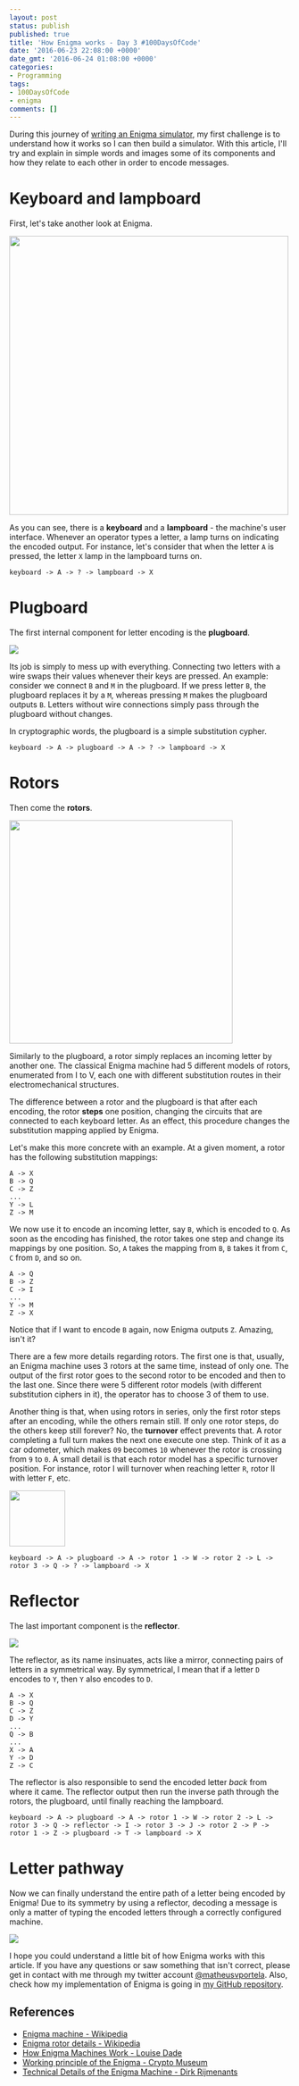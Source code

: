 ```yaml
---
layout: post
status: publish
published: true
title: 'How Enigma works - Day 3 #100DaysOfCode'
date: '2016-06-23 22:08:00 +0000'
date_gmt: '2016-06-24 01:08:00 +0000'
categories:
- Programming
tags:
- 100DaysOfCode
- enigma
comments: []
---
```


During this journey of [writing an Enigma simulator](day-1-enigma), my first challenge is to understand how it works so I can then build a simulator. With this article, I'll try and explain in simple words and images some of its components and how they relate to each other in order to encode messages.

# Keyboard and lampboard

First, let's take another look at Enigma.

<img src="/assets/images/enigma_outside.jpg" height="500">

As you can see, there is a **keyboard** and a **lampboard** - the machine's user interface. Whenever an operator types a letter, a lamp turns on indicating the encoded output. For instance, let's consider that when the letter `A` is pressed, the letter `X` lamp in the lampboard turns on.

```
keyboard -> A -> ? -> lampboard -> X
```

# Plugboard

The first internal component for letter encoding is the **plugboard**.

<img src="/assets/images/enigma_plugboard.jpg">

Its job is simply to mess up with everything. Connecting two letters with a wire swaps their values whenever their keys are pressed. An example: consider we connect `B` and `M` in the plugboard. If we press letter `B`, the plugboard replaces it by a `M`, whereas pressing `M` makes the plugboard outputs `B`. Letters without wire connections simply pass through the plugboard without changes.

In cryptographic words, the plugboard is a simple substitution cypher.

```
keyboard -> A -> plugboard -> A -> ? -> lampboard -> X
```

# Rotors

Then come the **rotors**.

<img src="/assets/images/enigma_rotors.jpg" height="400">

Similarly to the plugboard, a rotor simply replaces an incoming letter by another one. The classical Enigma machine had 5 different models of rotors, enumerated from I to V, each one with different substitution routes in their electromechanical structures.

The difference between a rotor and the plugboard is that after each encoding, the rotor **steps** one position, changing the circuits that are connected to each keyboard letter. As an effect, this procedure changes the substitution mapping applied by Enigma.

Let's make this more concrete with an example. At a given moment, a rotor has the following substitution mappings:

```
A -> X
B -> Q
C -> Z
...
Y -> L
Z -> M
```

We now use it to encode an incoming letter, say `B`, which is encoded to `Q`. As soon as the encoding has finished, the rotor takes one step and change its mappings by one position. So, `A` takes the mapping from `B`, `B` takes it from `C`, `C` from `D`, and so on.

```
A -> Q
B -> Z
C -> I
...
Y -> M
Z -> X
```

Notice that if I want to encode `B` again, now Enigma outputs `Z`. Amazing, isn't it?

There are a few more details regarding rotors. The first one is that, usually, an Enigma machine uses 3 rotors at the same time, instead of only one. The output of the first rotor goes to the second rotor to be encoded and then to the last one. Since there were 5 different rotor models (with different substitution ciphers in it), the operator has to choose 3 of them to use.

Another thing is that, when using rotors in series, only the first rotor steps after an encoding, while the others remain still. If only one rotor steps, do the others keep still forever? No, the **turnover** effect prevents that. A rotor completing a full turn makes the next one execute one step. Think of it as a car odometer, which makes `09` becomes `10` whenever the rotor is crossing from `9` to `0`. A small detail is that each rotor model has a specific turnover position. For instance, rotor I will turnover when reaching letter `R`, rotor II with letter `F`, etc.

<img src="/assets/images/odometer.jpg" height="100">

```
keyboard -> A -> plugboard -> A -> rotor 1 -> W -> rotor 2 -> L -> rotor 3 -> Q -> ? -> lampboard -> X
```

# Reflector

The last important component is the **reflector**.

<img src="/assets/images/enigma_reflector.jpg">

The reflector, as its name insinuates, acts like a mirror, connecting pairs of letters in a symmetrical way. By symmetrical, I mean that if a letter `D` encodes to `Y`, then `Y` also encodes to `D`.

```
A -> X
B -> Q
C -> Z
D -> Y
...
Q -> B
...
X -> A
Y -> D
Z -> C
```

The reflector is also responsible to send the encoded letter *back* from where it came. The reflector output then run the inverse path through the rotors, the plugboard, until finally reaching the lampboard.

```
keyboard -> A -> plugboard -> A -> rotor 1 -> W -> rotor 2 -> L -> rotor 3 -> Q -> reflector -> I -> rotor 3 -> J -> rotor 2 -> P -> rotor 1 -> Z -> plugboard -> T -> lampboard -> X
```

# Letter pathway

Now we can finally understand the entire path of a letter being encoded by Enigma! Due to its symmetry by using a reflector, decoding a message is only a matter of typing the encoded letters through a correctly configured machine.

<img src="/assets/images/enigma_letter_path.png">

I hope you could understand a little bit of how Enigma works with this article. If you have any questions or saw something that isn't correct, please get in contact with me through my twitter account [@matheusvportela](https://twitter.com/matheusvportela). Also, check how my implementation of Enigma is going in [my GitHub repository](https://github.com/matheusportela/enigma-machine).

## References

- [Enigma machine - Wikipedia](https://en.wikipedia.org/wiki/Enigma_machine)
- [Enigma rotor details - Wikipedia](https://en.wikipedia.org/wiki/Enigma_rotor_details)
- [How Enigma Machines Work - Louise Dade](http://enigma.louisedade.co.uk/howitworks.html)
- [Working principle of the Enigma - Crypto Museum](http://www.cryptomuseum.com/crypto/enigma/working.htm)
- [Technical Details of the Enigma Machine - Dirk Rijmenants](http://users.telenet.be/d.rijmenants/en/enigmatech.htm)
